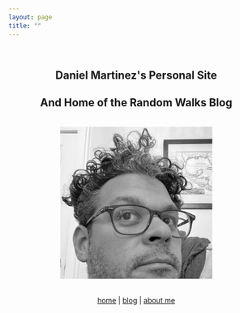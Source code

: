 ```yaml
---
layout: page
title: ""
---
```


<br>

<h2 align="center"> Daniel Martinez's Personal Site </h2>
<h2 align="center"> And Home of the Random Walks Blog </h2>

<br>

<div style="text-align: center"><img src="assets/images/profile.jpg" width = "300"></div>

<br>

<center>

  <a href="https://dmartinezphd.github.io/">home</a> | <a href="https://dmartinezphd.github.io/blog">blog</a> | <a href="https://dmartinezphd.github.io/about">about me</a>

</center>

<br>

